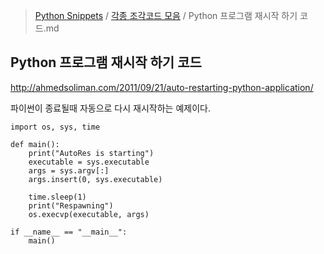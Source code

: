 > [Python Snippets](../README.md) / [각종 조각코드 모음](README.md) / Python 프로그램 재시작 하기 코드.md
## Python 프로그램 재시작 하기 코드
http://ahmedsoliman.com/2011/09/21/auto-restarting-python-application/

파이썬이 종료될때 자동으로 다시 재시작하는 예제이다.

```
import os, sys, time

def main():  
    print("AutoRes is starting")
    executable = sys.executable
    args = sys.argv[:]
    args.insert(0, sys.executable)

    time.sleep(1)
    print("Respawning")
    os.execvp(executable, args)

if __name__ == "__main__":  
    main()
```